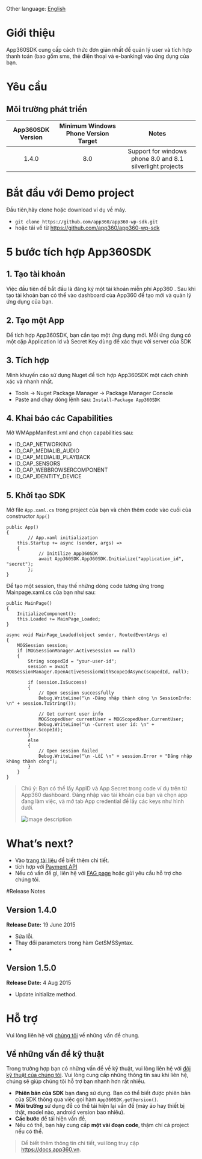 Other language: [English](https://github.com/app360/app360-wp-sdk/blob/master/README.md)
# Giới thiệu
App360SDK cung cấp cách thức đơn giản nhất để quản lý user và tích hợp thanh toán (bao gồm sms, thẻ điện thoại và e-banking) vào ứng dụng của bạn.

# Yêu cầu

## Môi trường phát triển

| App360SDK Version | Minimum Windows Phone Version Target | 				Notes 			|
|:-----------------:|:------------------:|:----------------------------:|
|1.4.0|8.0|Support for windows phone 8.0 and 8.1 silverlight projects|
# Bắt đầu với Demo project

Đầu tiên,hãy clone hoặc download ví dụ về máy.

 - `git clone https://github.com/app360/app360-wp-sdk.git`
 - hoặc tải về từ https://github.com/app360/app360-wp-sdk

# 5 bước tích hợp App360SDK
## 1. Tạo tài khoản
Việc đầu tiên để bắt đầu là đăng ký một tài khoản miễn phí App360 . Sau khi tạo tài khoản bạn có thể vào dashboard của App360 để tạo mới và quản lý ứng dụng của bạn.

## 2. Tạo một App

Để tích hợp App360SDK, bạn cần tạo một ứng dụng mới. Mỗi ứng dụng có một cặp Application Id và Secret Key dùng để xác thực với server của SDK


## 3. Tích hợp

Mình khuyến cáo sử dụng Nuget để tích hợp App360SDK một cách chính xác và nhanh nhất.

- Tools -> Nuget Package Manager -> Package Manager Console
- Paste and chạy dòng lệnh sau: `Install-Package App360SDK`

## 4. Khai báo các Capabilities

Mở WMAppManifest.xml and chọn capabilities sau:
- ID_CAP_NETWORKING
- ID_CAP_MEDIALIB_AUDIO
- ID_CAP_MEDIALIB_PLAYBACK
- ID_CAP_SENSORS
- ID_CAP_WEBBROWSERCOMPONENT
- ID_CAP_IDENTITY_DEVICE

## 5. Khởi tạo SDK

Mở file `App.xaml.cs` trong project của bạn và chèn thêm code vào cuối của constructor `App()`
```
public App()
{
    	// App.xaml initialization
 	this.Startup += async (sender, args) =>
	{
        	// Initilize App360SDK
        	await App360SDK.App360SDK.Initialize("application_id", "secret");
        };
}
```
Để tạo một session, thay thế những dòng code tương ứng trong Mainpage.xaml.cs của bạn như sau: 
```
public MainPage()
{
	InitializeComponent();
	this.Loaded += MainPage_Loaded;
}
 
async void MainPage_Loaded(object sender, RoutedEventArgs e)
{
    MOGSession session;
    if (MOGSessionManager.ActiveSession == null)
    {
		String scopedId = "your-user-id";
		session = await MOGSessionManager.OpenActiveSessionWithScopeIdAsync(scopedId, null);

		if (session.IsSuccess)
		{
			// Open session successfully
			Debug.WriteLine("\n -Đăng nhập thành công \n SessionInfo: \n" + session.ToString());
			
			// Get current user info
			MOGScopedUser currentUser = MOGScopedUser.CurrentUser;
			Debug.WriteLine("\n -Current user id: \n" + currentUser.ScopeId);
		} 
		else
		{
			// Open session failed
			Debug.WriteLine("\n -Lỗi \n" + session.Error + "Đăng nhập không thành công");
		}
    }
}
```

>Chú ý: Bạn có thể lấy AppID và App Secret trong code ví dụ trên từ App360 dashboard. Đăng nhập vào tài khoản của bạn và chọn app đang làm việc, và mở tab App credential để lấy các keys như hình dưới.
>
>![image description](http://i.imgur.com/Bp1ymT0.jpg)

#  What’s next?

- Vào [trang tài liệu](http://docs.app360.vn/) để biết thêm chi tiết.
- tích hợp với [Payment API](http://docs.app360.vn/?page_id=271)
- Nếu có vấn đề gì, liên hệ với [FAG page](http://docs.app360.vn/?page_id=228) hoặc gửi yêu cầu hỗ trợ cho chúng tôi.


#Release Notes
## Version 1.4.0
**Release Date:** 19 June 2015
  - Sửa lỗi.
  - Thay đổi parameters trong hàm GetSMSSyntax.
  - 
## Version 1.5.0
**Release Date:** 4 Aug 2015
  - Update initialize method.
  
# Hỗ trợ
Vui lòng liên hệ với [chúng tôi](mailto:support@app360.vn) về những vấn đề chung.

## Về những vấn đề kỹ thuật
Trong trường hợp bạn có những vấn đề về kỹ thuật, vui lòng liên hệ với [đội kỹ thuật của chúng tôi](mailto:support@app360.vn).
Vui lòng cung cấp những thông tin sau khi liên hệ, chúng sẽ giúp chúng tôi hỗ trợ bạn nhanh hơn rất nhiều.

- **Phiên bản của SDK** bạn đang sử dụng. Bạn có thể biết được phiên bản của SDK thông qua việc gọi hàm `App360SDK.getVersion()`.
- **Môi trường** sử dụng để có thể tái hiện lại vấn đề (máy ảo hay thiết bị thật, model nào, android version bao nhiêu).
- **Các bước** để tái hiện vấn đề.
- Nếu có thể, bạn hãy cung cấp **một vài đoạn code**, thậm chí cả project nếu có thể.

> Để biết thêm thông tin chi tiết, vui lòng truy cập https://docs.app360.vn.
